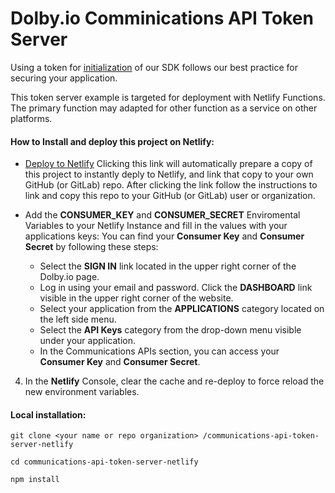 # Dolby.io Comminications API Token Server

Using a token for [initialization](https://docs.dolby.io/communications-apis/docs/initializing-javascript) of our SDK follows our best practice for securing your application. 

This token server example is targeted for deployment with Netlify Functions.  The primary function may adapted for other function as a service on other platforms.

 

####  How to Install and deploy this project on Netlify:

  

 - [Deploy to Netlify](https://app.netlify.com/start/deploy?repository=https://github.com/dolbyio-samples/communications-api-token-server-netlify) Clicking this link will automatically prepare a copy of this project to instantly deply to Netlify, and link that copy to your own GitHub (or GitLab) repo.   After clicking the link follow the instructions to link and copy this repo to your GitHub (or GitLab) user or organization.
 - Add the **CONSUMER_KEY** and **CONSUMER_SECRET** Enviromental Variables to your Netlify Instance and fill in the values with your applications keys: You can find your  **Consumer Key**  and  **Consumer Secret**  by following these steps:
 
	 - Select the  **SIGN IN**  link located in the upper right corner of   the Dolby.io page. 
     - Log in using your email and password. Click the     **DASHBOARD**  link visible in the upper right corner of the website. 
     - Select your application from the  **APPLICATIONS**  category located    on the left side menu. 
     - Select the  **API Keys**  category from the drop-down menu visible under your application.  
     - In the Communications    APIs section, you can access your  **Consumer Key**  and  **Consumer    Secret**.
 4. In the **Netlify** Console, clear the cache and re-deploy to force reload the new environment variables.

 

#### Local installation:

```
git clone <your name or repo organization> /communications-api-token-server-netlify
```
```
cd communications-api-token-server-netlify
```
```
npm install
```